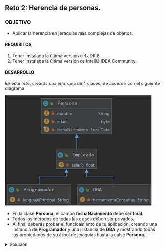 ## Reto 2: Herencia de personas.

### OBJETIVO 

- Aplicar la herencia en jeraquías más complejas de objetos.

#### REQUISITOS 

1. Tener instalada la última versión del JDK 8.
2. Tener instalada la última versión de IntelliJ IDEA Community.


#### DESARROLLO

En este reto, crearás una jerarquía de 4 clases, de acuerdo con el siguiente diagrama.

![imagen](img/img_01.jpg)

- En la clase **Persona**, el campo **fechaNacimiento** debe ser **final**.
- Todos los métodos de todas las clases deben ser privados.
- Al final deberás probar el funcioamiento de tu aplicación, creando una instancia de **Programador** y una instancia de **DBA** y mostrando todas las propiedades de su árbol de jeraquías hasta la calse **Persona**. 

<details>
	<summary>Solución</summary>
	
1. En el IDE IntelliJ IDEA, crea un nuevo proyecto llamado **HerenciaPersonas**.

2. Dentro del proyecto crea un nuevo paquete llamado **org.bedu.java.jse.basico.sesion5.reto2**.

3. Dentro del paquete anterior crea una nueva clase llamada **HerenciaPersonas** y dentro de esta un método **main**.

4. Crea una primera clase **Persona** con los siguientes atributos, junto con sus correspondientes **getters** y **setters**. Recuerda que **fechaNacimiento** debe ser `final`, y por lo tanto no se proporcionará un *setter* para este atributo:

```java
public class Persona {
    private String nombre;
    private byte edad;
    private final LocalDate fechaNacimiento;
}
```

5. Agrega un constructor que reciba como parámetros todos los campos de `Persona`:

```java
    public Persona(String nombre, byte edad, LocalDate fechaNacimiento) {
        this.nombre = nombre;
        this.edad = edad;
        this.fechaNacimiento = fechaNacimiento;
    }
```

6. Ahora, crea una clase **Empleado** que extienda de **Persona** y tenga el atributo de **salario**, con sus correspondientes *getters* y *setters*:

```java
public class Empleado extends Persona {
    private float salario;
}
```

7. Crea un constructor que reciba todos los atributos de **Persona** y **Empleado**, y establezca los valores de las variables correspondientes:

```java
    public Empleado(String nombre, byte edad, LocalDate fechaNacimiento, float salario) {
        super(nombre, edad, fechaNacimiento);
        this.salario = salario;
    }
```

8. Crea una clase **Programador** que extienda de **Empleado** y tenga **lenguajePrincipal** como atributo, junto con sus correspondientes *getters*, *setters* y *constructor*.

```java
public class Programador extends Empleado {
    private String lenguajePrincipal;

    public Programador(String nombre, byte edad, LocalDate fechaNacimiento, float salario, String lenguajePrincipal) {
        super(nombre, edad, fechaNacimiento, salario);
        this.lenguajePrincipal = lenguajePrincipal;
    }
}
```

9. Para terminar con la jerarquía de clases, crea una clase **DBA** que extienda de **Empleado** y tenga **herramientaConsultas** como atributo, junto con sus correspondientes *getters*, *setters* y *constructor*.

```java
public class DBA extends Empleado {
    private String herramientaConsultas;

    public DBA(String nombre, byte edad, LocalDate fechaNacimiento, float salario, String herramientaConsultas) {
        super(nombre, edad, fechaNacimiento, salario);
        this.herramientaConsultas = herramientaConsultas;
    }
}
```

10. Ahora, en el método **main**

</details> 



